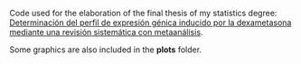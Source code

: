 Code used for the elaboration of the final thesis of my statistics degree: [Determinación del perfil de expresión génica inducido por la dexametasona mediante una revisión sistemática con metaanálisis](https://gredos.usal.es/handle/10366/151476).

Some graphics are also included in the **plots** folder.